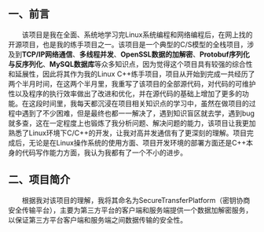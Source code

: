 ## 一、前言
　　该项目是我在全面、系统地学习完Linux系统编程和网络编程后，在网上找的开源项目，也是我的练手项目之一。该项目是一个典型的C/S模型的全栈项目，涉及到**TCP/IP网络通信**、**多线程并发**、**OpenSSL数据的加解密**、**Protobuf序列化与反序列化**、**MySQL数据库**等众多知识点，因为觉得这个项目具有较强的综合性和延展性，因此将其作为我的Linux C++练手项目，项目从开始到完成一共经历了两个半月时间，在这两个半月里，我重写了该项目的全部源代码，对代码的可维护性以及程序的执行效率做出了改进和优化，并在源代码的基础上增加了更多的功能。在这段时间里，我每天都沉浸在项目相关知识点的学习中，虽然在做项目的过程中遇到了不少困难，但是最终也都一一解决了，遇到知识盲区就去学，遇到bug就多查，这在一定程度上也锻炼了我分析问题、解决问题的能力，该项目让我更加熟悉了Linux环境下C/C++的开发，让我对高并发通信有了更深刻的理解。项目完成后，无论是在Linux操作系统的使用方面、项目开发环境的部署方面还是C++本身的代码写作能力方面，我认为我都有了一个不小的进步。
## 二、项目简介
　　根据我对该项目的理解，我将其命名为SecureTransferPlatform（密钥协商安全传输平台），主要为第三方平台的客户端和服务端提供一个数据加解密服务，以保证第三方平台客户端和服务端之间数据传输的安全性。